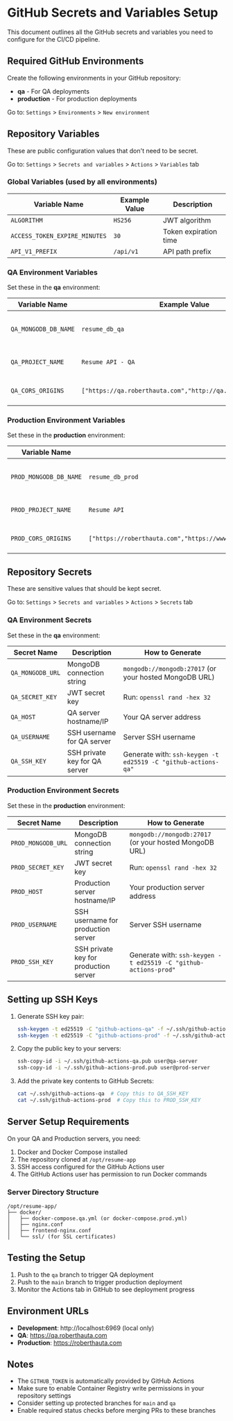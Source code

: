 # GitHub Secrets and Variables Setup

This document outlines all the GitHub secrets and variables you need to configure for the CI/CD pipeline.

## Required GitHub Environments

Create the following environments in your GitHub repository:
- **qa** - For QA deployments
- **production** - For production deployments

Go to: `Settings` > `Environments` > `New environment`

## Repository Variables

These are public configuration values that don't need to be secret.

Go to: `Settings` > `Secrets and variables` > `Actions` > `Variables` tab

### Global Variables (used by all environments)

| Variable Name | Example Value | Description |
|--------------|---------------|-------------|
| `ALGORITHM` | `HS256` | JWT algorithm |
| `ACCESS_TOKEN_EXPIRE_MINUTES` | `30` | Token expiration time |
| `API_V1_PREFIX` | `/api/v1` | API path prefix |

### QA Environment Variables

Set these in the **qa** environment:

| Variable Name | Example Value | Description |
|--------------|---------------|-------------|
| `QA_MONGODB_DB_NAME` | `resume_db_qa` | MongoDB database name for QA |
| `QA_PROJECT_NAME` | `Resume API - QA` | Project name for QA |
| `QA_CORS_ORIGINS` | `["https://qa.roberthauta.com","http://qa.roberthauta.com"]` | CORS origins for QA |

### Production Environment Variables

Set these in the **production** environment:

| Variable Name | Example Value | Description |
|--------------|---------------|-------------|
| `PROD_MONGODB_DB_NAME` | `resume_db_prod` | MongoDB database name for production |
| `PROD_PROJECT_NAME` | `Resume API` | Project name for production |
| `PROD_CORS_ORIGINS` | `["https://roberthauta.com","https://www.roberthauta.com","http://roberthauta.com","http://www.roberthauta.com"]` | CORS origins for production |

## Repository Secrets

These are sensitive values that should be kept secret.

Go to: `Settings` > `Secrets and variables` > `Actions` > `Secrets` tab

### QA Environment Secrets

Set these in the **qa** environment:

| Secret Name | Description | How to Generate |
|-------------|-------------|-----------------|
| `QA_MONGODB_URL` | MongoDB connection string | `mongodb://mongodb:27017` (or your hosted MongoDB URL) |
| `QA_SECRET_KEY` | JWT secret key | Run: `openssl rand -hex 32` |
| `QA_HOST` | QA server hostname/IP | Your QA server address |
| `QA_USERNAME` | SSH username for QA server | Server SSH username |
| `QA_SSH_KEY` | SSH private key for QA server | Generate with: `ssh-keygen -t ed25519 -C "github-actions-qa"` |

### Production Environment Secrets

Set these in the **production** environment:

| Secret Name | Description | How to Generate |
|-------------|-------------|-----------------|
| `PROD_MONGODB_URL` | MongoDB connection string | `mongodb://mongodb:27017` (or your hosted MongoDB URL) |
| `PROD_SECRET_KEY` | JWT secret key | Run: `openssl rand -hex 32` |
| `PROD_HOST` | Production server hostname/IP | Your production server address |
| `PROD_USERNAME` | SSH username for production server | Server SSH username |
| `PROD_SSH_KEY` | SSH private key for production server | Generate with: `ssh-keygen -t ed25519 -C "github-actions-prod"` |

## Setting up SSH Keys

1. Generate SSH key pair:
   ```bash
   ssh-keygen -t ed25519 -C "github-actions-qa" -f ~/.ssh/github-actions-qa
   ssh-keygen -t ed25519 -C "github-actions-prod" -f ~/.ssh/github-actions-prod
   ```

2. Copy the public key to your servers:
   ```bash
   ssh-copy-id -i ~/.ssh/github-actions-qa.pub user@qa-server
   ssh-copy-id -i ~/.ssh/github-actions-prod.pub user@prod-server
   ```

3. Add the private key contents to GitHub Secrets:
   ```bash
   cat ~/.ssh/github-actions-qa  # Copy this to QA_SSH_KEY
   cat ~/.ssh/github-actions-prod  # Copy this to PROD_SSH_KEY
   ```

## Server Setup Requirements

On your QA and Production servers, you need:

1. Docker and Docker Compose installed
2. The repository cloned at `/opt/resume-app`
3. SSH access configured for the GitHub Actions user
4. The GitHub Actions user has permission to run Docker commands

### Server Directory Structure

```
/opt/resume-app/
├── docker/
│   ├── docker-compose.qa.yml (or docker-compose.prod.yml)
│   ├── nginx.conf
│   ├── frontend-nginx.conf
│   └── ssl/ (for SSL certificates)
```

## Testing the Setup

1. Push to the `qa` branch to trigger QA deployment
2. Push to the `main` branch to trigger production deployment
3. Monitor the Actions tab in GitHub to see deployment progress

## Environment URLs

- **Development**: http://localhost:6969 (local only)
- **QA**: https://qa.roberthauta.com
- **Production**: https://roberthauta.com

## Notes

- The `GITHUB_TOKEN` is automatically provided by GitHub Actions
- Make sure to enable Container Registry write permissions in your repository settings
- Consider setting up protected branches for `main` and `qa`
- Enable required status checks before merging PRs to these branches

